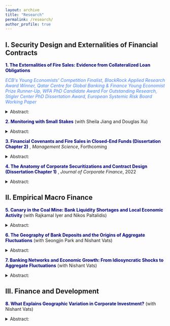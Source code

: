 ```yaml
---
layout: archive
title: "Research"
permalink: /research/
author_profile: true
---
```


## I. Security Design and Externalities of Financial Contracts

<a href="https://papers.ssrn.com/sol3/papers.cfm?abstract_id=3735645" style="color:rgb(0, 0, 128); text-decoration: none;">**1. The Externalities of Fire Sales: Evidence from Collateralized Loan Obligations** </a>

<a href="https://www.ecb.europa.eu/pub/conferences/ecbforum/previous_fora/2021/html/YE_competition_2021.en.html" style="color:rgb(64, 128, 255); text-decoration: none;">*ECB's Young Economists' Competition Finalist,* </a> <a href="https://www.blackrock.com/corporate/applied-research-award/prior-program-winners" style="color:rgb(64, 128, 255); text-decoration: none;">*BlackRock Applied Research Award Winner,* </a> <a href="https://www.kcl.ac.uk/news/young-economist-prize-competition" style="color:rgb(64, 128, 255); text-decoration: none;">*Qatar Centre for Global Banking & Finance Young Economist Prize Runner-Up,* </a> <a href="https://westernfinance.org/wp-content/uploads/2021.links_.pdf" style="color:rgb(64, 128, 255); text-decoration: none;">*WFA PhD Candidate Award For Outstanding Research,* </a> <a href="https://www.chicagobooth.edu/research/stigler/research/phd-dissertation-award" style="color:rgb(64, 128, 255); text-decoration: none;">*Stigler Center PhD Dissertation Award,* </a> <a href="https://www.esrb.europa.eu/pub/pdf/wp/esrb.wp.141.en.pdf?a4df56ef10c1106af985488bee9b0435" style="color:rgb(64, 128, 255);text-decoration: none;">*European Systemic Risk Board Working Paper* </a>

<details>
<summary>Abstract:</summary>
This paper uses an exogenous industry shock to demonstrate that covenants in debt markets cause spillovers and trigger liquidations of unrelated loans in loan portfolios. Specifically, I show that following a negative shock to the oil and gas (O&G) industry, collateralized loan obligations (CLOs) with exposure to O&G loans are pushed closer to their covenant thresholds and sell non-O&G loans in the secondary market to alleviate these constraints. These sales exert price pressure on the securities of non-O&G firms, creating market dislocations. The erosion in the liquidity positions of exposed firms also spills over into real economic activity. Hence, liquidations originating from covenants may exacerbate credit crunches, by propagating shocks through capital markets.
</details>

<a href="https://papers.ssrn.com/sol3/papers.cfm?abstract_id=4271851" style="color:rgb(0, 0, 128); text-decoration: none;">**2. Monitoring with Small Stakes** </a>(with Sheila Jiang and Douglas Xu)
<details>
<summary>Abstract:</summary>

This paper proposes a mechanism to address the issue of "monitoring with small stakes" in syndicated lending. We identify two sources that incentivize creditor monitoring: skin-in-the-game and rent extraction from renegotiation. Renegotiation-based rent extraction serves a substitute to banks' loan stake for monitoring incentives, facilitating institutional investors’ participation in syndicated lending. We use the passage of a tax policy that exogenously reduced renegotiation frictions to identify this channel. Our findings suggests that a less frictional renegotiation environment leads to more diligent monitoring, smaller bank shares in new loans and improved borrower performance, particularly in pre-existing deals with lower bank skin-in-the-game. 
          </details>

<a href="https://papers.ssrn.com/sol3/papers.cfm?abstract_id=3595416" style="color:rgb(0, 0, 128); text-decoration: none;">**3. Financial Covenants and Fire Sales in Closed-End Funds (Dissertation Chapter 2)** </a>, _Management Science_, Forthcoming 
<details>
<summary>Abstract:</summary>

Closed-end funds are thought to have negligible fire sale risk as they have stable funding. However, I show that embedded covenants can generate price pressure in collateralized loan obligation (CLO) funds, even though such funds are closed end. Loans held by constrained CLOs report significantly lower cumulative returns than loans held by unconstrained CLOs. This can be explained by contractual arbitrage, a practice by which CLOs exploit loopholes in the design of covenants to mechanically loosen their covenants and avoid covenant breaches. Covenant breaches are associated with significant pecuniary and non-pecuniary costs, affecting CLO compensation, reputation and career prospects. I show that when covenants breaches are imminent, managers fire sell distressed loans. Hence, I demonstrate a channel by which closed-end funds can also create fire sale risk, akin to their open-end counterparts.
          </details>

<a href="https://papers.ssrn.com/sol3/papers.cfm?abstract_id=3740092" style="color:rgb(0, 0, 128); text-decoration: none;">**4. The Anatomy of Corporate Securitizations and Contract Design (Dissertation Chapter 1)** </a>, _Journal of Corporate Finance_, 2022
<details>
<summary>Abstract:</summary>

 Collateralized loan obligations (CLOs), intermediaries situated between investors and traditional banks, play an increasingly central role in the provision of credit to constrained corporations, holding as much as 75% of all new institutional leveraged loans. Despite their ascendancy in the risky corporate credit market, there has been little academic research on the CLO market. This paper provides a comprehensive overview of the design and structure of the CLO market, describing the general macroeconomic milieu that has facilitated the rapid growth of the market, the mechanics therein, as well as recent risks that have emerged. Understanding the anatomy and dynamics of CLOs is paramount for developing insights into the role of non-bank financial intermediaries in financial markets.
          </details>


## II. Empirical Macro Finance

<a href="https://papers.ssrn.com/sol3/papers.cfm?abstract_id=4247519" style="color:rgb(0, 0, 128); text-decoration: none;">**5. Canary in the Coal Mine: Bank Liquidity Shortages and Local Economic Activity** </a> (with Rajkamal Iyer and Nikos Paltalidis)
<details>
<summary>Abstract:</summary>
This paper investigates the relation between bank liquidity and local economic activity. We find that an increase in deposit rates offered by banks within a geographic region is associated with contractions in economic activity. As a region heads to an economic downturn, deposit growth slows down, prompting banks to increase deposit rates to support their balance sheet. This increase in deposit rates reflects the liquidity squeeze experienced by banks due to deteriorating economic conditions, which in turn serves as an indicator of an impending economic contraction.
          </details>

<a href="https://papers.ssrn.com/sol3/papers.cfm?abstract_id=3883605" style="color:rgb(0, 0, 128); text-decoration: none;">**6. The Geography of Bank Deposits and the Origins of Aggregate Fluctuations** </a> (with Seongjin Park and Nishant Vats)
<details>
<summary>Abstract:</summary>
What are the aggregate effects of deposit shocks? Using the granular-instrumental-variable methodology, we identify the deposit elasticity of economic growth as 0.87 and the money multiplier as 1.18. We construct deposit shocks by combining a new fact regarding the within-bank geographic concentration of deposits -- 30% of deposits are concentrated in a single county -- with local natural disasters. Large natural disasters in deposit-concentrated areas negatively affect bank deposits and amplify through bank internal capital markets. These shocks can explain 3.30% of the variation in economic growth. Lender and borrower-side frictions are critical for the aggregation of local shocks.
          </details>

<a href="https://papers.ssrn.com/sol3/papers.cfm?abstract_id=3556299" style="color:rgb(0, 0, 128); text-decoration: none;">**7. Banking Networks and Economic Growth: From Idiosyncratic Shocks to Aggregate Fluctuations** </a> (with Nishant Vats)
<details>
<summary>Abstract:</summary>
This paper explores the transmission of non-capital shocks through banking networks. We construct non-capital (idiosyncratic) shocks, using labor productivity shocks to large firms. We document a change in the relationship between foreign idiosyncratic shocks and domestic economic growth between 1978 and 2000. Contemporaneous changes in banking integration drive this phenomenon as geographically diversified banks divert funds away from economies experiencing negative shocks towards other unaffected economies. Our granular-IV estimates suggest that a 1% increase in bank loan supply is associated with a 0.05-0.26 pp increase in economic growth. Lastly, this can potentially explain the Great Moderation.
          </details>

## III. Finance and Development

<a href="https://papers.ssrn.com/sol3/papers.cfm?abstract_id=3851008" style="color:rgb(0, 0, 128); text-decoration: none;">**8. What Explains Geographic Variation in Corporate Investment?** </a> (with Nishant Vats)
<details>
<summary>Abstract:</summary>
We show that history can explain the geographic concentration of investment over and above traditional agglomerative forces, geography, and expectations. We use spatial variation in direct and indirect British rule to identify differences in historical circumstances. Using this within-country variation in historical circumstances, combined with a local identification approach and instrumental variable strategy, we explain the spatial differences in investment. Differences in historical origins can explain 13% of total geographic variation in investment. Moreover, investment is 8-10% lower in direct ruled areas. Our results indicate that history can have long-run consequences through its effect on economic organizations and state capacity.
          </details>

